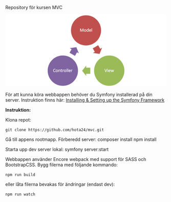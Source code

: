 Repository för kursen MVC

![MVC](https://raw.githubusercontent.com/hota24/mvc/refs/heads/main/public/img/mvc.png)


För att kunna köra webbappen behöver du Symfony installerad på din server. 
Instruktion finns här: [Installing & Setting up the Symfony Framework](https://symfony.com/doc/current/setup.html)




**Instruktion:**

Klona repot:

    git clone https://github.com/hota24/mvc.git


Gå till appens rootmapp. Förberedd server:
    composer install
    npm install

Starta upp dev server lokal:
    symfony server:start

Webbappen använder Encore webpack med support för SASS och BootstrapCSS. Bygg filerna med följande kommando:

    npm run build

eller låta filerna bevakas för ändringar (endast dev):

    npm run watch

